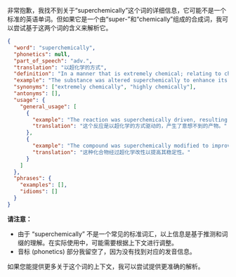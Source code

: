 非常抱歉，我找不到关于“superchemically”这个词的详细信息，它可能不是一个标准的英语单词。但如果它是一个由“super-”和“chemically”组成的合成词，我可以尝试基于这两个词的含义来解析它。

```json
{
  "word": "superchemically",
  "phonetics": null,
  "part_of_speech": "adv.",
  "translation": "以超化学的方式",
  "definition": "In a manner that is extremely chemical; relating to chemistry to an extraordinary degree.",
  "example": "The substance was altered superchemically to enhance its properties.",
  "synonyms": ["extremely chemically", "highly chemically"],
  "antonyms": [],
  "usage": {
    "general_usage": [
      {
        "example": "The reaction was superchemically driven, resulting in unexpected products.",
        "translation": "这个反应是以超化学的方式驱动的，产生了意想不到的产物。"
      },
      {
        "example": "The compound was superchemically modified to improve its stability.",
        "translation": "这种化合物经过超化学改性以提高其稳定性。"
      }
    ]
  },
  "phrases": {
    "examples": [],
    "idioms": []
  }
}
```

**请注意：**

*   由于 “superchemically” 不是一个常见的标准词汇，以上信息是基于推测和词缀的理解。在实际使用中，可能需要根据上下文进行调整。
*   音标 (phonetics) 部分我留空了，因为没有找到对应的发音信息。

如果您能提供更多关于这个词的上下文，我可以尝试提供更准确的解析。
 